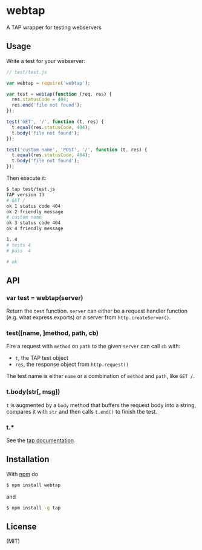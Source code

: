 
# webtap

A TAP wrapper for testing webservers

## Usage

Write a test for your webserver:

```js
// test/test.js

var webtap = require('webtap');

var test = webtap(function (req, res) {
  res.statusCode = 404;
  res.end('file not found');
});

test('GET', '/', function (t, res) {
  t.equal(res.statusCode, 404);
  t.body('file not found');
});

test('custom name', 'POST', '/', function (t, res) {
  t.equal(res.statusCode, 404);
  t.body('file not found');
});
```

Then execute it:

```bash
$ tap test/test.js
TAP version 13
# GET /
ok 1 status code 404
ok 2 friendly message
# custom name
ok 3 status code 404
ok 4 friendly message

1..4
# tests 4
# pass  4

# ok
```

## API

### var test = webtap(server)

Return the `test` function. `server` can either be a request handler function (e.g. what express
exports) or a server from `http.createServer()`.

### test([name, ]method, path, cb)

Fire a request with `method` on `path` to the given `server` can call `cb` with:

* `t`, the TAP test object
* `res`, the response object from `http.request()`

The test name is either `name` or a combination of `method` and `path`, like `GET /`.

### t.body(str[, msg])

`t` is augmented by a `body` method that buffers the request body into a string, compares it with
`str` and then calls `t.end()` to finish the test.

### t.*

See the [tap documentation](https://github.com/isaacs/tap).

## Installation

With [npm](http://npmjs.org) do

```bash
$ npm install webtap
```

and

```bash
$ npm install -g tap
```

## License

(MIT)
